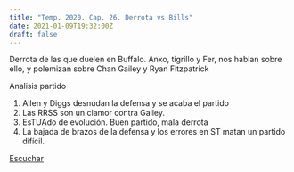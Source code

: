 ```yaml
---
title: "Temp. 2020. Cap. 26. Derrota vs Bills"
date: 2021-01-09T19:32:00Z
draft: false
---
```


Derrota de las que duelen en Buffalo. 
Anxo, tigrillo y Fer, nos hablan sobre ello, y polemizan sobre Chan Gailey y Ryan Fitzpatrick

Analisis partido
1. Allen y Diggs desnudan la defensa y se acaba el partido
2. Las RRSS son un clamor contra Gailey.
3. EsTUAdo de evolución. Buen partido, mala derrota
4. La bajada de brazos de la defensa y los errores en ST matan un partido difícil.

[Escuchar](https://www.ivoox.com/temp-2020-cap-26-derrota-vs-bills-audios-mp3_rf_63687410_1.html)
